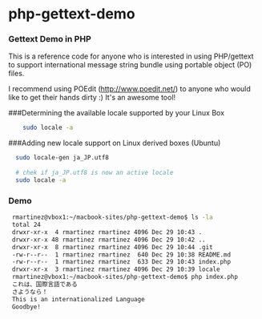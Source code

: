 php-gettext-demo
================

### Gettext Demo in PHP

This is a reference code for anyone who is interested in using PHP/gettext to support international message string bundle using
portable object (PO) files.

I recommend using POEdit (http://www.poedit.net/) to anyone who would like to get their hands dirty :) 
It's an awesome tool!

###Determining the available locale supported by your Linux Box

  ```bash
      sudo locale -a 
  ```

###Adding new locale support on Linux derived boxes (Ubuntu)


   ```bash
     sudo locale-gen ja_JP.utf8
     
     # chek if ja_JP.utf8 is now an active locale
     sudo locale -a   
   ```


### Demo

   ```bash
    rmartinez@vbox1:~/macbook-sites/php-gettext-demo$ ls -la
    total 24
    drwxr-xr-x  4 rmartinez rmartinez 4096 Dec 29 10:43 .
    drwxr-xr-x 48 rmartinez rmartinez 4096 Dec 29 10:42 ..
    drwxr-xr-x  8 rmartinez rmartinez 4096 Dec 29 10:44 .git
    -rw-r--r--  1 rmartinez rmartinez  640 Dec 29 10:38 README.md
    -rw-r--r--  1 rmartinez rmartinez  633 Dec 29 10:43 index.php
    drwxr-xr-x  3 rmartinez rmartinez 4096 Dec 29 10:39 locale
    rmartinez@vbox1:~/macbook-sites/php-gettext-demo$ php index.php 
    これは、国際言語である
    さようなら！
    This is an internationalized Language
    Goodbye!
   ```
